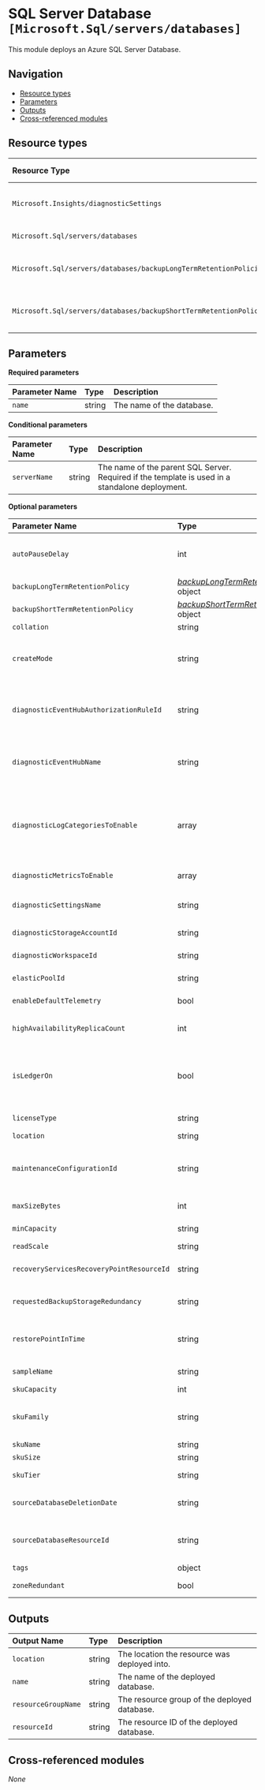 # SQL Server Database `[Microsoft.Sql/servers/databases]`

This module deploys an Azure SQL Server Database.

## Navigation

- [Resource types](#Resource-types)
- [Parameters](#Parameters)
- [Outputs](#Outputs)
- [Cross-referenced modules](#Cross-referenced-modules)

## Resource types

| Resource Type | API Version |
| :-- | :-- |
| `Microsoft.Insights/diagnosticSettings` | [2021-05-01-preview](https://learn.microsoft.com/en-us/azure/templates/Microsoft.Insights/2021-05-01-preview/diagnosticSettings) |
| `Microsoft.Sql/servers/databases` | [2021-11-01](https://learn.microsoft.com/en-us/azure/templates/Microsoft.Sql/2021-11-01/servers/databases) |
| `Microsoft.Sql/servers/databases/backupLongTermRetentionPolicies` | [2022-05-01-preview](https://learn.microsoft.com/en-us/azure/templates/Microsoft.Sql/2022-05-01-preview/servers/databases/backupLongTermRetentionPolicies) |
| `Microsoft.Sql/servers/databases/backupShortTermRetentionPolicies` | [2022-05-01-preview](https://learn.microsoft.com/en-us/azure/templates/Microsoft.Sql/2022-05-01-preview/servers/databases/backupShortTermRetentionPolicies) |

## Parameters

**Required parameters**

| Parameter Name | Type | Description |
| :-- | :-- | :-- |
| `name` | string | The name of the database. |

**Conditional parameters**

| Parameter Name | Type | Description |
| :-- | :-- | :-- |
| `serverName` | string | The name of the parent SQL Server. Required if the template is used in a standalone deployment. |

**Optional parameters**

| Parameter Name | Type | Default Value | Allowed Values | Description |
| :-- | :-- | :-- | :-- | :-- |
| `autoPauseDelay` | int | `0` |  | Time in minutes after which database is automatically paused. A value of -1 means that automatic pause is disabled. |
| `backupLongTermRetentionPolicy` | _[backupLongTermRetentionPolicy](backup-long-term-retention-policy/README.md)_ object | `{object}` |  | The long term backup retention policy to create for the database. |
| `backupShortTermRetentionPolicy` | _[backupShortTermRetentionPolicy](backup-short-term-retention-policy/README.md)_ object | `{object}` |  | The short term backup retention policy to create for the database. |
| `collation` | string | `'SQL_Latin1_General_CP1_CI_AS'` |  | The collation of the database. |
| `createMode` | string | `'Default'` | `[Copy, Default, OnlineSecondary, PointInTimeRestore, Recovery, Restore, RestoreLongTermRetentionBackup, Secondary]` | Specifies the mode of database creation. |
| `diagnosticEventHubAuthorizationRuleId` | string | `''` |  | Resource ID of the diagnostic event hub authorization rule for the Event Hubs namespace in which the event hub should be created or streamed to. |
| `diagnosticEventHubName` | string | `''` |  | Name of the diagnostic event hub within the namespace to which logs are streamed. Without this, an event hub is created for each log category. |
| `diagnosticLogCategoriesToEnable` | array | `[allLogs]` | `['', allLogs, AutomaticTuning, Blocks, DatabaseWaitStatistics, Deadlocks, DevOpsOperationsAudit, Errors, QueryStoreRuntimeStatistics, QueryStoreWaitStatistics, SQLInsights, SQLSecurityAuditEvents, Timeouts]` | The name of logs that will be streamed. "allLogs" includes all possible logs for the resource. Set to '' to disable log collection. |
| `diagnosticMetricsToEnable` | array | `[Basic, InstanceAndAppAdvanced, WorkloadManagement]` | `[Basic, InstanceAndAppAdvanced, WorkloadManagement]` | The name of metrics that will be streamed. |
| `diagnosticSettingsName` | string | `''` |  | The name of the diagnostic setting, if deployed. If left empty, it defaults to "<resourceName>-diagnosticSettings". |
| `diagnosticStorageAccountId` | string | `''` |  | Resource ID of the diagnostic storage account. |
| `diagnosticWorkspaceId` | string | `''` |  | Resource ID of the diagnostic log analytics workspace. |
| `elasticPoolId` | string | `''` |  | The resource ID of the elastic pool containing this database. |
| `enableDefaultTelemetry` | bool | `True` |  | Enable telemetry via a Globally Unique Identifier (GUID). |
| `highAvailabilityReplicaCount` | int | `0` |  | The number of readonly secondary replicas associated with the database. |
| `isLedgerOn` | bool | `False` |  | Whether or not this database is a ledger database, which means all tables in the database are ledger tables. Note: the value of this property cannot be changed after the database has been created. |
| `licenseType` | string | `''` |  | The license type to apply for this database. |
| `location` | string | `[resourceGroup().location]` |  | Location for all resources. |
| `maintenanceConfigurationId` | string | `''` |  | Maintenance configuration ID assigned to the database. This configuration defines the period when the maintenance updates will occur. |
| `maxSizeBytes` | int | `34359738368` |  | The max size of the database expressed in bytes. |
| `minCapacity` | string | `''` |  | Minimal capacity that database will always have allocated. |
| `readScale` | string | `'Disabled'` | `[Disabled, Enabled]` | The state of read-only routing. |
| `recoveryServicesRecoveryPointResourceId` | string | `''` |  | Resource ID of backup if createMode set to RestoreLongTermRetentionBackup. |
| `requestedBackupStorageRedundancy` | string | `''` | `['', Geo, Local, Zone]` | The storage account type to be used to store backups for this database. |
| `restorePointInTime` | string | `''` |  | Point in time (ISO8601 format) of the source database to restore when createMode set to Restore or PointInTimeRestore. |
| `sampleName` | string | `''` |  | The name of the sample schema to apply when creating this database. |
| `skuCapacity` | int | `-1` |  | Capacity of the particular SKU. |
| `skuFamily` | string | `''` |  | If the service has different generations of hardware, for the same SKU, then that can be captured here. |
| `skuName` | string | `'GP_Gen5_2'` |  | The name of the SKU. |
| `skuSize` | string | `''` |  | Size of the particular SKU. |
| `skuTier` | string | `'GeneralPurpose'` |  | The skuTier or edition of the particular SKU. |
| `sourceDatabaseDeletionDate` | string | `''` |  | The time that the database was deleted when restoring a deleted database. |
| `sourceDatabaseResourceId` | string | `''` |  | Resource ID of database if createMode set to Copy, Secondary, PointInTimeRestore, Recovery or Restore. |
| `tags` | object | `{object}` |  | Tags of the resource. |
| `zoneRedundant` | bool | `False` |  | Whether or not this database is zone redundant. |


## Outputs

| Output Name | Type | Description |
| :-- | :-- | :-- |
| `location` | string | The location the resource was deployed into. |
| `name` | string | The name of the deployed database. |
| `resourceGroupName` | string | The resource group of the deployed database. |
| `resourceId` | string | The resource ID of the deployed database. |

## Cross-referenced modules

_None_
